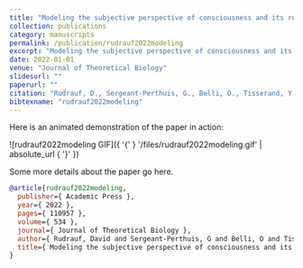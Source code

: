 ```yaml
---
title: "Modeling the subjective perspective of consciousness and its role in the control of behaviours"
collection: publications
category: manuscripts
permalink: /publication/rudrauf2022modeling
excerpt: "Modeling the subjective perspective of consciousness and its role in the control of behaviours"
date: 2022-01-01
venue: "Journal of Theoretical Biology"
slidesurl: ""
paperurl: ""
citation: "Rudrauf, D., Sergeant-Perthuis, G., Belli, O., Tisserand, Y. & Serugendo, G. (2022). "Modeling the subjective perspective of consciousness and its role in the control of behaviours." Journal of Theoretical Biology, 534. 110957."
bibtexname: "rudrauf2022modeling"
---
```


Here is an animated demonstration of the paper in action:

![rudrauf2022modeling GIF]({ '{' } '/files/rudrauf2022modeling.gif' | absolute_url { '}' })

Some more details about the paper go here.

```bibtex
@article{rudrauf2022modeling,
  publisher={ Academic Press },
  year={ 2022 },
  pages={ 110957 },
  volume={ 534 },
  journal={ Journal of Theoretical Biology },
  author={ Rudrauf, David and Sergeant-Perthuis, G and Belli, O and Tisserand, Y and Serugendo, G Di Marzo },
  title={ Modeling the subjective perspective of consciousness and its role in the control of behaviours },
}
```
